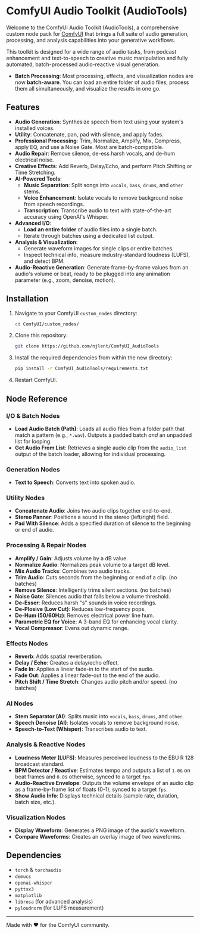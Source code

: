 # ComfyUI Audio Toolkit (AudioTools)

Welcome to the ComfyUI Audio Toolkit (AudioTools), a comprehensive custom node pack for [ComfyUI](https://github.com/comfyanonymous/ComfyUI) that brings a full suite of audio generation, processing, and analysis capabilities into your generative workflows.

This toolkit is designed for a wide range of audio tasks, from podcast enhancement and text-to-speech to creative music manipulation and fully automated, batch-processed audio-reactive visual generation.

-   **Batch Processing**: Most processing, effects, and visualization nodes are now **batch-aware**. You can load an entire folder of audio files, process them all simultaneously, and visualize the results in one go.

## Features

-   **Audio Generation**: Synthesize speech from text using your system's installed voices.
-   **Utility**: Concatenate, pan, pad with silence, and apply fades.
-   **Professional Processing**: Trim, Normalize, Amplify, Mix, Compress, apply EQ, and use a Noise Gate. Most are batch-compatible.
-   **Audio Repair**: Remove silence, de-ess harsh vocals, and de-hum electrical noise.
-   **Creative Effects**: Add Reverb, Delay/Echo, and perform Pitch Shifting or Time Stretching.
-   **AI-Powered Tools**:
    -   **Music Separation**: Split songs into `vocals`, `bass`, `drums`, and `other` stems.
    -   **Voice Enhancement**: Isolate vocals to remove background noise from speech recordings.
    -   **Transcription**: Transcribe audio to text with state-of-the-art accuracy using OpenAI's Whisper.
-   **Advanced I/O**:
    -   **Load an entire folder** of audio files into a single batch.
    -   Iterate through batches using a dedicated list output.
-   **Analysis & Visualization**:
    -   Generate waveform images for single clips or entire batches.
    -   Inspect technical info, measure industry-standard loudness (LUFS), and detect BPM.
-   **Audio-Reactive Generation**: Generate frame-by-frame values from an audio's volume or beat, ready to be plugged into any animation parameter (e.g., zoom, denoise, motion).

## Installation

1.  Navigate to your ComfyUI `custom_nodes` directory:
    ```bash
    cd ComfyUI/custom_nodes/
    ```
2.  Clone this repository:
    ```bash
    git clone https://github.com/njlent/ComfyUI_AudioTools
    ```
3.  Install the required dependencies from within the new directory:
    ```bash
    pip install -r ComfyUI_AudioTools/requirements.txt
    ```
4.  Restart ComfyUI.

## Node Reference

### I/O & Batch Nodes
-   **Load Audio Batch (Path)**: Loads all audio files from a folder path that match a pattern (e.g., `*.wav`). Outputs a padded batch *and* an unpadded list for looping.
-   **Get Audio From List**: Retrieves a single audio clip from the `audio_list` output of the batch loader, allowing for individual processing.

### Generation Nodes
-   **Text to Speech**: Converts text into spoken audio.

### Utility Nodes
-   **Concatenate Audio**: Joins two audio clips together end-to-end.
-   **Stereo Panner**: Positions a sound in the stereo (left/right) field.
-   **Pad With Silence**: Adds a specified duration of silence to the beginning or end of audio.

### Processing & Repair Nodes
-   **Amplify / Gain**: Adjusts volume by a dB value.
-   **Normalize Audio**: Normalizes peak volume to a target dB level.
-   **Mix Audio Tracks**: Combines two audio tracks.
-   **Trim Audio**: Cuts seconds from the beginning or end of a clip. (no batches)
-   **Remove Silence**: Intelligently trims silent sections. (no batches)
-   **Noise Gate**: Silences audio that falls below a volume threshold.
-   **De-Esser**: Reduces harsh "s" sounds in voice recordings.
-   **De-Plosive (Low Cut)**: Reduces low-frequency pops.
-   **De-Hum (50/60Hz)**: Removes electrical power line hum.
-   **Parametric EQ for Voice**: A 3-band EQ for enhancing vocal clarity.
-   **Vocal Compressor**: Evens out dynamic range.

### Effects Nodes
-   **Reverb**: Adds spatial reverberation.
-   **Delay / Echo**: Creates a delay/echo effect.
-   **Fade In**: Applies a linear fade-in to the start of the audio.
-   **Fade Out**: Applies a linear fade-out to the end of the audio.
-   **Pitch Shift / Time Stretch**: Changes audio pitch and/or speed. (no batches)

### AI Nodes
-   **Stem Separator (AI)**: Splits music into `vocals`, `bass`, `drums`, and `other`.
-   **Speech Denoise (AI)**: Isolates vocals to remove background noise.
-   **Speech-to-Text (Whisper)**: Transcribes audio to text.

### Analysis & Reactive Nodes
-   **Loudness Meter (LUFS)**: Measures perceived loudness to the EBU R 128 broadcast standard.
-   **BPM Detector / Reactive**: Estimates tempo and outputs a list of `1.0`s on beat frames and `0.0`s otherwise, synced to a target `fps`.
-   **Audio-Reactive Envelope**: Outputs the volume envelope of an audio clip as a frame-by-frame list of floats (0-1), synced to a target `fps`.
-   **Show Audio Info**: Displays technical details (sample rate, duration, batch size, etc.).

### Visualization Nodes
-   **Display Waveform**: Generates a PNG image of the audio's waveform.
-   **Compare Waveforms**: Creates an overlay image of two waveforms.

## Dependencies

-   `torch` & `torchaudio`
-   `demucs`
-   `openai-whisper`
-   `pyttsx3`
-   `matplotlib`
-   `librosa` (for advanced analysis)
-   `pyloudnorm` (for LUFS measurement)

---
Made with ❤️ for the ComfyUI community.